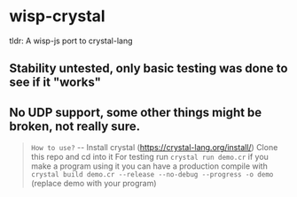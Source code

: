 # wisp-crystal
tldr: A wisp-js port to crystal-lang

## Stability untested, only basic testing was done to see if it "works"
## No UDP support, some other things might be broken, not really sure.

> `How to use?`
--
> Install crystal (https://crystal-lang.org/install/)
> Clone this repo and cd into it
> For testing run `crystal run demo.cr` if you make a program using it you can have a production compile with `crystal build demo.cr --release --no-debug --progress -o demo` (replace demo with your program)
